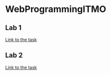 # WebProgrammingITMO

## Lab 1

[Link to the task](https://github.com/AnastasiaSperanskaya/WebProgrammingITMO/blob/master/labTasks/Laba_1.pdf)

## Lab 2

[Link to the task](https://github.com/AnastasiaSperanskaya/WebProgrammingITMO/blob/master/labTasks/Laba_2.pdf)
